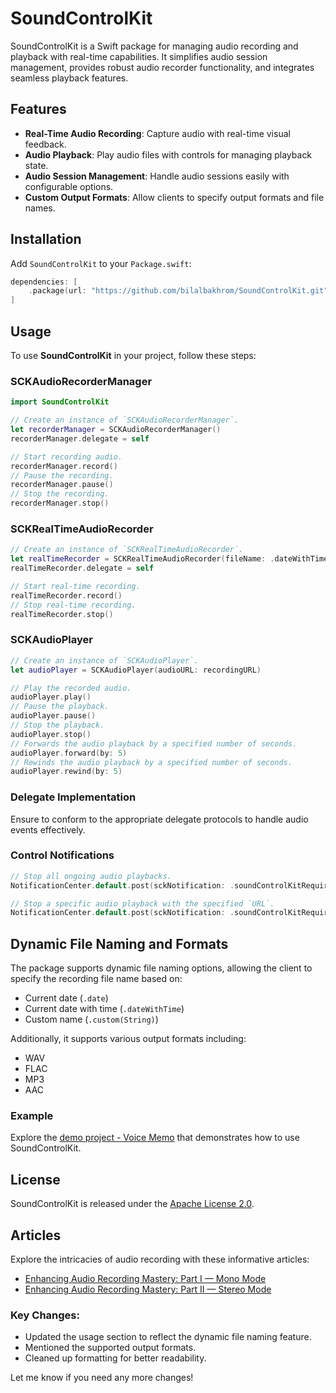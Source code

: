 # SoundControlKit

SoundControlKit is a Swift package for managing audio recording and playback with real-time capabilities. It simplifies audio session management, provides robust audio recorder functionality, and integrates seamless playback features.

## Features

- **Real-Time Audio Recording**: Capture audio with real-time visual feedback.
- **Audio Playback**: Play audio files with controls for managing playback state.
- **Audio Session Management**: Handle audio sessions easily with configurable options.
- **Custom Output Formats**: Allow clients to specify output formats and file names.

## Installation

Add `SoundControlKit` to your `Package.swift`:

```swift
dependencies: [
    .package(url: "https://github.com/bilalbakhrom/SoundControlKit.git", from: "3.0.0")
]
```

## Usage

To use **SoundControlKit** in your project, follow these steps:

### SCKAudioRecorderManager

```swift
import SoundControlKit

// Create an instance of `SCKAudioRecorderManager`.
let recorderManager = SCKAudioRecorderManager()
recorderManager.delegate = self

// Start recording audio.
recorderManager.record()
// Pause the recording.
recorderManager.pause()
// Stop the recording.
recorderManager.stop()
```

### SCKRealTimeAudioRecorder

```swift
// Create an instance of `SCKRealTimeAudioRecorder`.
let realTimeRecorder = SCKRealTimeAudioRecorder(fileName: .dateWithTime, outputFormat: .aac)
realTimeRecorder.delegate = self

// Start real-time recording.
realTimeRecorder.record()
// Stop real-time recording.
realTimeRecorder.stop()
```

### SCKAudioPlayer

```swift
// Create an instance of `SCKAudioPlayer`.
let audioPlayer = SCKAudioPlayer(audioURL: recordingURL)

// Play the recorded audio.
audioPlayer.play()
// Pause the playback.
audioPlayer.pause()
// Stop the playback.
audioPlayer.stop()
// Forwards the audio playback by a specified number of seconds.
audioPlayer.forward(by: 5)
// Rewinds the audio playback by a specified number of seconds.
audioPlayer.rewind(by: 5)
```

### Delegate Implementation

Ensure to conform to the appropriate delegate protocols to handle audio events effectively.

### Control Notifications

```swift
// Stop all ongoing audio playbacks.
NotificationCenter.default.post(sckNotification: .soundControlKitRequiredToStopAudioPlayback)

// Stop a specific audio playback with the specified `URL`.
NotificationCenter.default.post(sckNotification: .soundControlKitRequiredToStopAudioPlayback, object: recordingURL)
```

## Dynamic File Naming and Formats

The package supports dynamic file naming options, allowing the client to specify the recording file name based on:

- Current date (`.date`)
- Current date with time (`.dateWithTime`)
- Custom name (`.custom(String)`)

Additionally, it supports various output formats including:

- WAV
- FLAC
- MP3
- AAC

### Example

Explore the [demo project - Voice Memo](https://github.com/bilalbakhrom/SoundControlKit/tree/main/VoiceMemo) that demonstrates how to use SoundControlKit.

## License

SoundControlKit is released under the [Apache License 2.0](https://github.com/bilalBakhrom/SoundControlKit/blob/master/LICENSE).

## Articles

Explore the intricacies of audio recording with these informative articles:
- [Enhancing Audio Recording Mastery: Part I — Mono Mode](https://medium.com/@bilalbakhrom/enhancing-audio-recording-mastery-part-ii-stereo-mode-a458ed18befb)
- [Enhancing Audio Recording Mastery: Part II — Stereo Mode](https://medium.com/@bilalbakhrom/enhancing-audio-recording-mastery-part-i-mono-mode-895f9d8747e1)

### Key Changes:
- Updated the usage section to reflect the dynamic file naming feature.
- Mentioned the supported output formats.
- Cleaned up formatting for better readability. 

Let me know if you need any more changes!

